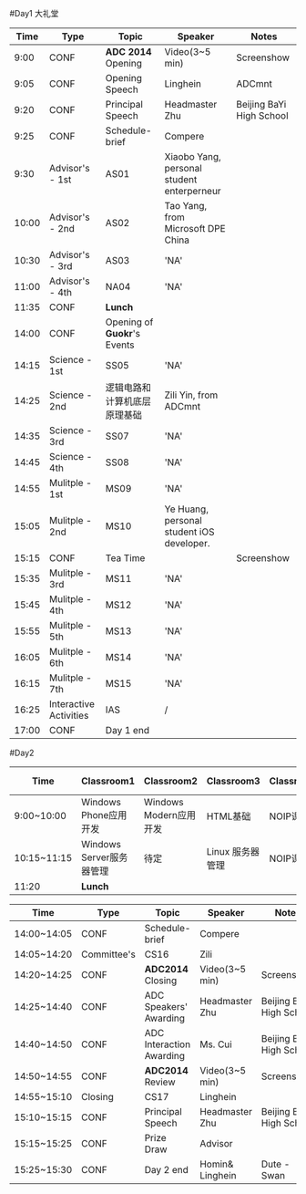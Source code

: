 #Day1
大礼堂



|Time|Type|Topic|Speaker|Notes|
|---|---|---|---|---|
|9:00|CONF|**ADC 2014** Opening|Video(3~5 min)|Screenshow|
|9:05|CONF|Opening Speech|Linghein|ADCmnt|
|9:20|CONF|Principal Speech|Headmaster Zhu|Beijing BaYi High School|
|9:25|CONF|Schedule-brief|Compere||
|9:30|Advisor's - 1st|AS01|Xiaobo Yang, personal student enterperneur||
|10:00|Advisor's - 2nd|AS02|Tao Yang, from Microsoft DPE China||
|10:30|Advisor's - 3rd|AS03|'NA'||
|11:00|Advisor's - 4th|NA04|'NA'||
|11:35|CONF|**Lunch**|||
|14:00|CONF|Opening of **Guokr**'s Events|||
|14:15|Science - 1st|SS05|'NA'||
|14:25|Science - 2nd|逻辑电路和计算机底层原理基础|Zili Yin, from ADCmnt||
|14:35|Science - 3rd|SS07|'NA'||
|14:45|Science - 4th|SS08|'NA'||
|14:55|Mulitple - 1st|MS09|'NA'||
|15:05|Mulitple - 2nd|MS10|Ye Huang, personal student iOS developer.||
|15:15|CONF|Tea Time||Screenshow|
|15:35|Mulitple - 3rd|MS11|'NA'||
|15:45|Mulitple - 4th|MS12|'NA'||
|15:55|Mulitple - 5th|MS13|'NA'||
|16:05|Mulitple - 6th|MS14|'NA'||
|16:15|Mulitple - 7th|MS15|'NA'||
|16:25|Interactive Activities|IAS|/||
|17:00|CONF|Day 1 end||

#Day2



|Time|Classroom1|Classroom2|Classroom3|Classroom4|Library|No.1 Theater|
|---|---|---|---|---|---|---|
|9:00~10:00|Windows Phone应用开发|Windows Modern应用开发|HTML基础|NOIP课程|创意随心谈|风投演讲|
|10:15~11:15|Windows Server服务器管理|待定|Linux 服务器管理|NOIP课程|微访谈|项目演讲|
|11:20|**Lunch**|


|Time|Type|Topic|Speaker|Notes|
|---|---|---|---|---|
|14:00~14:05|CONF|Schedule-brief|Compere||
|14:05~14:20|Committee's|CS16|Zili||
|14:20~14:25|CONF|**ADC2014** Closing|Video(3~5 min)|Screenshow|
|14:25~14:40|CONF|ADC Speakers' Awarding|Headmaster Zhu|Beijing Bayi High School|
|14:40~14:50|CONF|ADC Interaction Awarding|Ms. Cui|Beijing Bayi High School|
|14:50~14:55|CONF|**ADC2014** Review|Video(3~5 min)|Screenshow|
|14:55~15:10|Closing|CS17|Linghein||
|15:10~15:15|CONF|Principal Speech|Headmaster Zhu|Beijing BaYi High School|
|15:15~15:25|CONF|Prize Draw|Advisor||
|15:25~15:30|CONF|Day 2 end|Homin& Linghein| Dute - Swan|


